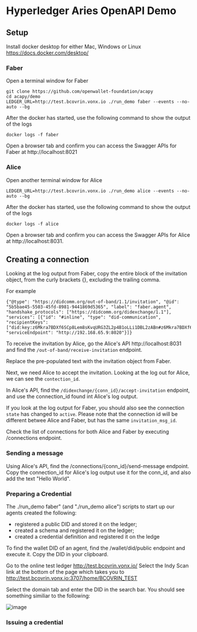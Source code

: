 # Hyperledger Aries OpenAPI Demo
## Setup

Install docker desktop for either Mac, Windows or Linux https://docs.docker.com/desktop/

### Faber
Open a terminal window for Faber
```
git clone https://github.com/openwallet-foundation/acapy
cd acapy/demo
LEDGER_URL=http://test.bcovrin.vonx.io ./run_demo faber --events --no-auto --bg
```
After the docker has started, use the following command to show the output of the logs
```
docker logs -f faber
```
Open a browser tab and confirm you can access the Swagger APIs for Faber at http://localhost:8021

### Alice
Open another terminal window for Alice
```
LEDGER_URL=http://test.bcovrin.vonx.io ./run_demo alice --events --no-auto --bg
```
After the docker has started, use the following command to show the output of the logs
```
docker logs -f alice
```
Open a browser tab and confirm you can access the Swagger APIs for Alice at http://localhost:8031.

## Creating a connection
Looking at the log output from Faber, copy the entire block of the invitation object, from the curly brackets {}, excluding the trailing comma.

For example
```
{"@type": "https://didcomm.org/out-of-band/1.1/invitation", "@id": "5b5bae45-5503-45fd-8981-9441869d5365", "label": "faber.agent", "handshake_protocols": ["https://didcomm.org/didexchange/1.1"], "services": [{"id": "#inline", "type": "did-communication", "recipientKeys": ["did:key:z6Mkra7BDXf6SCp8Lem8sKvqURG3ZL2p4B1oLLi1DBL2zABn#z6Mkra7BDXf6SCp8Lem8sKvqURG3ZL2p4B1oLLi1DBL2zABn"], "serviceEndpoint": "http://192.168.65.9:8020"}]}
```

To receive the invitation by Alice, go the Alice's API http://localhost:8031 and find the ```/out-of-band/receive-invitation``` endpoint.

Replace the pre-populated text with the invitation object from Faber.

Next, we need Alice to accept the invitation.  Looking at the log out for Alice, we can see the ```contection_id```.  

In Alice's API, find the ```/didexchange/{conn_id}/accept-invitation``` endpoint, and use the connection_id found int Alice's log output.

If you look at the log output for Faber, you should also see the connection ```state``` has changed to ```active```.  Please note that the connection id will be different betwee Alice and Faber, but has the same ```invitation_msg_id```.

Check the list of connections for both Alice and Faber by executing /connections endpoint.

### Sending a message
Using Alice's API, find the /connections/{conn_id}/send-message endpoint.  Copy the connection_id for Alice's log output use it for the conn_id, and also add the text "Hello World".


### Preparing a Credential
The ./run_demo faber" (and "./run_demo alice") scripts to start up our agents created the following:

- registered a public DID and stored it on the ledger;
- created a schema and registered it on the ledger;
- created a credential definition and registered it on the ledge

To find the wallet DID of an agent, find the /wallet/did/public endpoint and execute it.  Copy the DID in your clipboard.

Go to the online test ledger http://test.bcovrin.vonx.io/
Select the Indy Scan link at the bottom of the page which takes you to http://test.bcovrin.vonx.io:3707/home/BCOVRIN_TEST

Select the domain tab and enter the DID in the search bar.  You should see something similiar to the following:

![image](https://github.com/user-attachments/assets/082fa2f3-6ad8-476f-9cad-698c9a251dae)



### Issuing a credential




